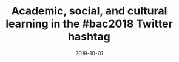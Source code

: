 ---
types: ["publication"]
date: 2019-10-01
layout: publication
publication_types: "conference presentation"
title: "Academic, social, and cultural learning in the #bac2018 Twitter hashtag"
co-authors: ["Cynthia Nnagboro","Renee Kaufmann","Sarah Gretter"]
outlets: ["Association for Educational Communications and Technology"]
projects: [""]
topics: ["social media","informal learning","France"]
methods: ["digital methods","Twitter API","qualitative coding"]
link: ""
link_type: "" 
summary: ""
citation: '<strong>Greenhalgh</strong>, S. P., Nnagboro, C., Kaufmann, R., & Gretter, S. (2019, October). <em>Academic, social, and cultural learning in the #bac2018 Twitter hashtag</em>. Paper presented at the meeting of the Association for Educational Communications and Technology International Convention.'
---